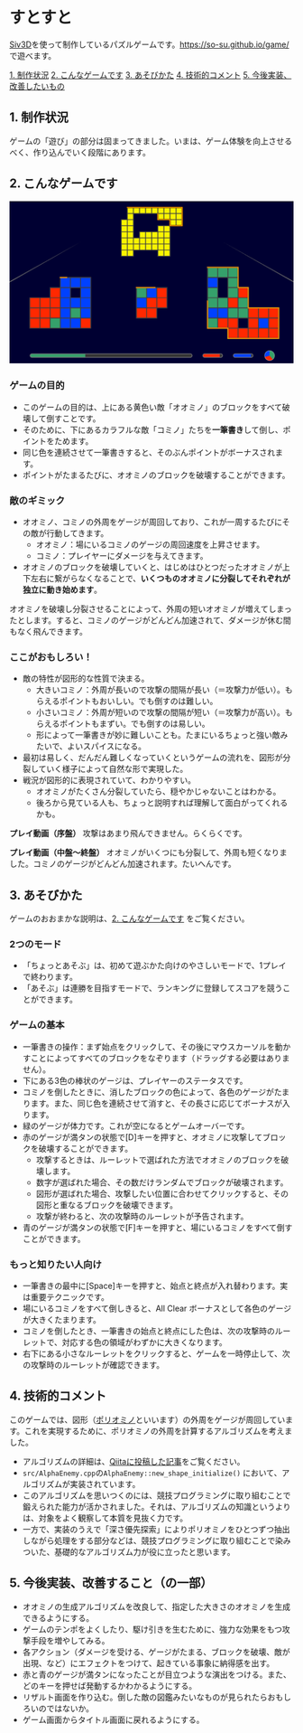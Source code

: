 # すとすと

[Siv3D](https://siv3d.github.io/ja-jp/)を使って制作しているパズルゲームです。https://so-su.github.io/game/ で遊べます。

[1. 制作状況](#anchor1)
[2. こんなゲームです](#anchor2)
[3. あそびかた](#anchor3)
[4. 技術的コメント](#anchor4)
[5. 今後実装、改善したいもの](#anchor5)

<a id="anchor1"></a>

## 1. 制作状況
ゲームの「遊び」の部分は固まってきました。いまは、ゲーム体験を向上させるべく、作り込んでいく段階にあります。

<a id="anchor2"></a>

## 2. こんなゲームです
![ゲーム画面](/screenshot/game.png) 
### ゲームの目的
- このゲームの目的は、上にある黄色い敵「オオミノ」のブロックをすべて破壊して倒すことです。
- そのために、下にあるカラフルな敵「コミノ」たちを**一筆書き**して倒し、ポイントをためます。
- 同じ色を連続させて一筆書きすると、そのぶんポイントがボーナスされます。
- ポイントがたまるたびに、オオミノのブロックを破壊することができます。

### 敵のギミック
- オオミノ、コミノの外周をゲージが周回しており、これが一周するたびにその敵が行動してきます。
    - オオミノ：場にいるコミノのゲージの周回速度を上昇させます。
    - コミノ：プレイヤーにダメージを与えてきます。
- オオミノのブロックを破壊していくと、はじめはひとつだったオオミノが上下左右に繋がらなくなることで、**いくつものオオミノに分裂してそれぞれが独立に動き始めます**。

オオミノを破壊し分裂させることによって、外周の短いオオミノが増えてしまったとします。すると、コミノのゲージがどんどん加速されて、ダメージが休む間もなく飛んできます。

### ここがおもしろい！
- 敵の特性が図形的な性質で決まる。
    - 大きいコミノ：外周が長いので攻撃の間隔が長い（＝攻撃力が低い）。もらえるポイントもおいしい。でも倒すのは難しい。
    - 小さいコミノ：外周が短いので攻撃の間隔が短い（＝攻撃力が高い）。もらえるポイントもまずい。でも倒すのは易しい。
    - 形によって一筆書きが妙に難しいことも。たまにいるちょっと強い敵みたいで、よいスパイスになる。
- 最初は易しく、だんだん難しくなっていくというゲームの流れを、図形が分裂していく様子によって自然な形で実現した。
- 戦況が図形的に表現されていて、わかりやすい。
    - オオミノがたくさん分裂していたら、穏やかじゃないことはわかる。
    - 後ろから見ている人も、ちょっと説明すれば理解して面白がってくれるかも。

**プレイ動画（序盤）**
攻撃はあまり飛んできません。らくらくです。

**プレイ動画（中盤〜終盤）**
オオミノがいくつにも分裂して、外周も短くなりました。コミノのゲージがどんどん加速されます。たいへんです。

<a id="anchor3"></a>

## 3. あそびかた
ゲームのおおまかな説明は、[2. こんなゲームです](#anchor2) をご覧ください。

### 2つのモード
- 「ちょっとあそぶ」は、初めて遊ぶかた向けのやさしいモードで、1プレイで終わります。
- 「あそぶ」は連勝を目指すモードで、ランキングに登録してスコアを競うことができます。

### ゲームの基本
- 一筆書きの操作：まず始点をクリックして、その後にマウスカーソルを動かすことによってすべてのブロックをなぞります（ドラッグする必要はありません）。
- 下にある3色の棒状のゲージは、プレイヤーのステータスです。
- コミノを倒したときに、消したブロックの色によって、各色のゲージがたまります。また、同じ色を連続させて消すと、その長さに応じてボーナスが入ります。
- 緑のゲージが体力です。これが空になるとゲームオーバーです。
- 赤のゲージが満タンの状態で[D]キーを押すと、オオミノに攻撃してブロックを破壊することができます。
    - 攻撃するときは、ルーレットで選ばれた方法でオオミノのブロックを破壊します。
    - 数字が選ばれた場合、その数だけランダムでブロックが破壊されます。
    - 図形が選ばれた場合、攻撃したい位置に合わせてクリックすると、その図形と重なるブロックを破壊できます。
    - 攻撃が終わると、次の攻撃時のルーレットが予告されます。
- 青のゲージが満タンの状態で[F]キーを押すと、場にいるコミノをすべて倒すことができます。

### もっと知りたい人向け
- 一筆書きの最中に[Space]キーを押すと、始点と終点が入れ替わります。実は重要テクニックです。
- 場にいるコミノをすべて倒しきると、All Clear ボーナスとして各色のゲージが大きくたまります。
- コミノを倒したとき、一筆書きの始点と終点にした色は、次の攻撃時のルーレットで、対応する色の領域がわずかに大きくなります。
- 右下にある小さなルーレットをクリックすると、ゲームを一時停止して、次の攻撃時のルーレットが確認できます。

<a id="anchor4"></a>

## 4. 技術的コメント
このゲームでは、図形（[ポリオミノ](https://ja.wikipedia.org/wiki/ポリオミノ)といいます）の外周をゲージが周回しています。これを実現するために、ポリオミノの外周を計算するアルゴリズムを考えました。
- アルゴリズムの詳細は、[Qiitaに投稿した記事](https://qiita.com/koikuchisauce/items/c3e2e577a144774505b5)をご覧ください。
- `src/AlphaEnemy.cpp`の`AlphaEnemy::new_shape_initialize()` において、アルゴリズムが実装されています。
- このアルゴリズムを思いつくのには、競技プログラミングに取り組むことで鍛えられた能力が活かされました。それは、アルゴリズムの知識というよりは、対象をよく観察して本質を見抜く力です。
- 一方で、実装のうえで「深さ優先探索」によりポリオミノをひとつずつ抽出しながら処理をする部分などは、競技プログラミングに取り組むことで染みついた、基礎的なアルゴリズム力が役に立ったと思います。

<a id="anchor5"></a>

## 5. 今後実装、改善すること（の一部）
- オオミノの生成アルゴリズムを改良して、指定した大きさのオオミノを生成できるようにする。
- ゲームのテンポをよくしたり、駆け引きを生むために、強力な効果をもつ攻撃手段を増やしてみる。
- 各アクション（ダメージを受ける、ゲージがたまる、ブロックを破壊、敵が出現、など）にエフェクトをつけて、起きている事象に納得感を出す。
- 赤と青のゲージが満タンになったことが目立つような演出をつける。また、どのキーを押せば発動するかわかるようにする。
- リザルト画面を作り込む。倒した敵の図鑑みたいなものが見られたらおもしろいのではないか。
- ゲーム画面からタイトル画面に戻れるようにする。